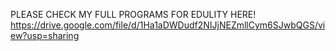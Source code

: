 PLEASE CHECK MY FULL PROGRAMS FOR EDULITY HERE! https://drive.google.com/file/d/1Ha1aDWDudf2NIJjNEZmllCym6SJwbQGS/view?usp=sharing
